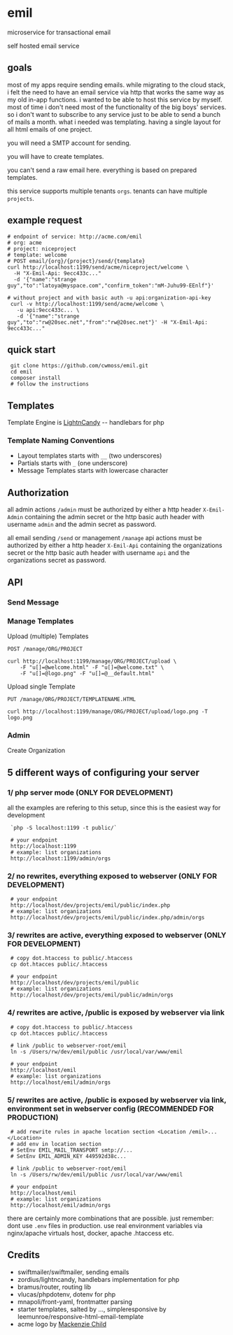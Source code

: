 # emil

microservice for transactional email

self hosted email service

## goals

most of my apps require sending emails. while migrating to the cloud stack, i felt the need to have an email service via http that works the same way as my old in-app functions. i wanted to be able to host this service by myself. most of time i don't need most of the functionality of the big boys' services. so i don't want to subscribe to any service just to be able to send a bunch of mails a month. what i needed was templating. having a single layout for all html emails of one project. 

you will need a SMTP account for sending.

you will have to create templates.

you can't send a raw email here. everything is based on prepared templates.

this service supports multiple tenants `orgs`. tenants can have multiple `projects`.

## example request

    # endpoint of service: http://acme.com/emil
    # org: acme
    # project: niceproject
    # template: welcome
    # POST email/{org}/{project}/send/{template}
    curl http://localhost:1199/send/acme/niceproject/welcome \
      -H "X-Emil-Api: 9ecc433c..."
      -d '{"name":"strange guy","to":"latoya@myspace.com","confirm_token":"mM-Juhu99-EEnlf"}'

    # without project and with basic auth -u api:organization-api-key
	 curl -v http://localhost:1199/send/acme/welcome \
	   -u api:9ecc433c... \
	   -d '{"name":"strange guy","to":"rw@20sec.net","from":"rw@20sec.net"}' -H "X-Emil-Api: 9ecc433c..."

## quick start

	 git clone https://github.com/cwmoss/emil.git
	 cd emil
	 composer install
	 # follow the instructions



## Templates

Template Engine is [LightnCandy](https://github.com/zordius/lightncandy) -- handlebars for php

### Template Naming Conventions

* Layout templates starts with `__` (two underscores)
* Partials starts with `_` (one underscore)
* Message Templates starts with lowercase character

## Authorization

all admin actions `/admin` must be authorized by either a http header `X-Emil-Admin` containing the admin secret or the http basic auth header with username `admin` and the admin secret as password.

all email sending `/send` or management `/manage` api actions must be authorized by either a http header `X-Emil-Api` containing the organizations secret or the http basic auth header with username `api` and the organizations secret as password.

## API


### Send Message


### Manage Templates

Upload (multiple) Templates

`POST /manage/ORG/PROJECT`

	curl http://localhost:1199/manage/ORG/PROJECT/upload \
		-F "u[]=@welcome.html" -F "u[]=@welcome.txt" \
		-F "u[]=@logo.png" -F "u[]=@__default.html"

Upload single Template

`PUT /manage/ORG/PROJECT/TEMPLATENAME.HTML`

	curl http://localhost:1199/manage/ORG/PROJECT/upload/logo.png -T logo.png


### Admin

Create Organization

## 5 different ways of configuring your server

### 1/ php server mode (ONLY FOR DEVELOPMENT)

all the examples are refering to this setup, since this is the easiest way for development

	 `php -S localhost:1199 -t public/`

	 # your endpoint
	 http://localhost:1199
	 # example: list organizations
	 http://localhost:1199/admin/orgs

### 2/ no rewrites, everything exposed to webserver (ONLY FOR DEVELOPMENT)

	 # your endpoint
	 http://localhost/dev/projects/emil/public/index.php
	 # example: list organizations
	 http://localhost/dev/projects/emil/public/index.php/admin/orgs

### 3/ rewrites are active, everything exposed to webserver (ONLY FOR DEVELOPMENT)

	 # copy dot.htaccess to public/.htaccess
	 cp dot.htacces public/.htaccess

	 # your endpoint
	 http://localhost/dev/projects/emil/public
	 # example: list organizations
	 http://localhost/dev/projects/emil/public/admin/orgs

### 4/ rewrites are active, /public is exposed by webserver via link

	 # copy dot.htaccess to public/.htaccess
	 cp dot.htacces public/.htaccess

	 # link /public to webserver-root/emil
	 ln -s /Users/rw/dev/emil/public /usr/local/var/www/emil

	 # your endpoint
	 http://localhost/emil
	 # example: list organizations
	 http://localhost/emil/admin/orgs

### 5/ rewrites are active, /public is exposed by webserver via link, environment set in webserver config (RECOMMENDED FOR PRODUCTION)

	 # add rewrite rules in apache location section <Location /emil>...</Location>
	 # add env in location section
	 # SetEnv EMIL_MAIL_TRANSPORT smtp://...
	 # SetEnv EMIL_ADMIN_KEY 449592d38c...

	 # link /public to webserver-root/emil
	 ln -s /Users/rw/dev/emil/public /usr/local/var/www/emil

	 # your endpoint
	 http://localhost/emil
	 # example: list organizations
	 http://localhost/emil/admin/orgs

there are certainly more combinations that are possible. just remember: dont use `.env` files in production. use real environment variables via nginx/apache virtuals host, docker, apache .htaccess etc.

## Credits

* swiftmailer/swiftmailer, sending emails
* zordius/lightncandy, handlebars implementation for php
* bramus/router, routing lib
* vlucas/phpdotenv, dotenv for php
* mnapoli/front-yaml, frontmatter parsing
* starter templates, salted by ..., simpleresponsive by leemunroe/responsive-html-email-template 
* acme logo by [Mackenzie Child](http://acmelogos.com/)
